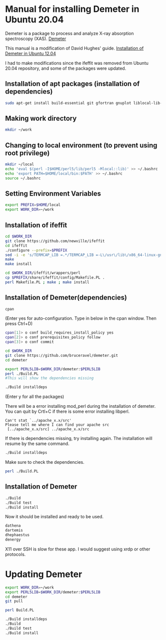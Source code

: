 # Manual for installing Demeter in Ubuntu 20.04
Demeter is a package to process and analyze X-ray absorption spectroscopy (XAS).
[Demeter](https://github.com/bruceravel/demeter)

This manual is a modification of David Hughes' guide. 
[Installation of Demeter in Ubuntu 12.04](http://bruceravel.github.io/demeter/documents/SinglePage/demeter_nonroot.html)

I had to make modifications since the ifeffit was removed from Ubuntu 20.04 repository, and some of the packages were updated.

## Installation of apt packages (installation of dependencies)
```bash
sudo apt-get install build-essential git gfortran gnuplot liblocal-lib-perl libx11-dev libncurses5-dev libpng-dev libwxgtk3.0-gtk3-dev libmodule-build-perl libwx-perl xauth xterm pgplot5
```

## Making work directory
```bash
mkdir ~/work
```

## Changing to local environment (to prevent using root privilege)
```bash
mkdir ~/local
echo 'eval $(perl -I$HOME/perl5/lib/perl5 -Mlocal::lib)' >> ~/.bashrc
echo 'export PATH=$HOME/local/bin:$PATH' >> ~/.bashrc
source ~/.bashrc
```

## Setting Environment Variables
```bash
export PREFIX=$HOME/local
export WORK_DIR=~/work
```

## Installation of ifeffit
```bash
cd $WORK_DIR
git clone https://github.com/newville/ifeffit
cd ifeffit
./configure --prefix=$PREFIX
sed -i -e 's/TERMCAP_LIB =.*/TERMCAP_LIB =-L\/usr\/lib\/x86_64-linux-gnu\/ -lncurses/g' src/cmdline/Makefile
make
make install

cd $WORK_DIR/ifeffit/wrappers/perl
cp $PREFIX/share/ifeffit/config/Makefile.PL .
perl Makefile.PL ; make ; make install
```

## Installation of Demeter(dependencies)
```bash
cpan
```
(Enter yes for auto-configuration. Type in below in the cpan window. Then press Ctrl+D)

``` bash
cpan[1]> o conf build_requires_install_policy yes
cpan[2]> o conf prerequisites_policy follow
cpan[3]> o conf commit
```

```bash
cd $WORK_DIR
git clone https://github.com/bruceravel/demeter.git
cd demeter

export PERL5LIB=$WORK_DIR/demeter:$PERL5LIB
perl ./Build.PL
#This will show the dependencies missing

./Build installdeps
```
(Enter y for all the packages)

There will be a error installing mod_perl during the installation of demeter.
You can quit by Crtl+C if there is some error installing libperl.
```
Can't stat `../apache_x.x/src'
Please tell me where I can find your apache src
 [../apache_x.x/src] ../apache_x.x/src
```

If there is dependencies missing, try installing again. The installation will resume by the same command.
```bash
./Build installdeps
```

Make sure to check the dependencies.
```bash
perl ./Build.PL
```

## Installation of Demeter
```bash
./Build
./Build test
./Build install
````

Now it should be installed and ready to be used.

```bash
dathena
dartemis
dhephaestus
denergy
```

X11 over SSH is slow for these app. I would suggest using xrdp or other protocols.

# Updating Demeter

```bash
export WORK_DIR=~/work
export PERL5LIB=$WORK_DIR/demeter:$PERL5LIB
cd demeter
git pull

perl Build.PL

./Build installdeps
./Build
./Build test
./Build install
```



